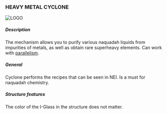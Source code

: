 ### HEAVY METAL CYCLONE

![LOGO](https://cdn.discordapp.com/attachments/916393114166525974/939873327567224912/HMC.png)

##### Description

The mechanism allows you to purify various naquadah liquids from impurities of metals, as well as obtain rare superheavy elements. Can work with [parallelism](#/mechanics#parallelism).

##### General

Cyclone performs the recipes that can be seen in NEI. Is a must for naquadah chemistry.

##### Structure features

The color of the I-Glass in the structure does not matter.
